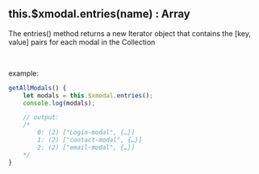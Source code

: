 ## this.$xmodal.entries(name) : Array

The entries() method returns a new Iterator object that contains the [key, value] pairs for each modal in the Collection

<br>

example:

```javascript
getAllModals() {
    let modals = this.$xmodal.entries();
    console.log(modals);

    // output:
    /*
        0: (2) ["Login-modal", {…}]
        1: (2) ["contact-modal", {…}]
        2: (2) ["email-modal", {…}]
    */
}
```
